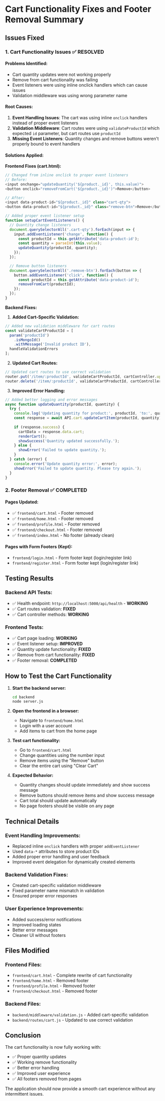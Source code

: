 # Cart Functionality Fixes and Footer Removal Summary

## Issues Fixed

### 1. **Cart Functionality Issues** ✅ **RESOLVED**

#### **Problems Identified:**
- Cart quantity updates were not working properly
- Remove from cart functionality was failing
- Event listeners were using inline onclick handlers which can cause issues
- Validation middleware was using wrong parameter name

#### **Root Causes:**
1. **Event Handling Issues**: The cart was using inline `onclick` handlers instead of proper event listeners
2. **Validation Middleware**: Cart routes were using `validateProductId` which expected `id` parameter, but cart routes use `productId`
3. **Missing Event Listeners**: Quantity changes and remove buttons weren't properly bound to event handlers

#### **Solutions Applied:**

**Frontend Fixes (cart.html):**
```javascript
// Changed from inline onclick to proper event listeners
// Before:
<input onchange="updateQuantity('${product._id}', this.value)">
<button onclick="removeFromCart('${product._id}')">Remove</button>

// After:
<input data-product-id="${product._id}" class="cart-qty">
<button data-product-id="${product._id}" class="remove-btn">Remove</button>

// Added proper event listener setup
function setupCartEventListeners() {
  // Quantity change listeners
  document.querySelectorAll('.cart-qty').forEach(input => {
    input.addEventListener('change', function() {
      const productId = this.getAttribute('data-product-id');
      const quantity = parseInt(this.value);
      updateQuantity(productId, quantity);
    });
  });

  // Remove button listeners
  document.querySelectorAll('.remove-btn').forEach(button => {
    button.addEventListener('click', function() {
      const productId = this.getAttribute('data-product-id');
      removeFromCart(productId);
    });
  });
}
```

**Backend Fixes:**

1. **Added Cart-Specific Validation:**
```javascript
// Added new validation middleware for cart routes
const validateCartProductId = [
  param('productId')
    .isMongoId()
    .withMessage('Invalid product ID'),
  handleValidationErrors
];
```

2. **Updated Cart Routes:**
```javascript
// Updated cart routes to use correct validation
router.put('/item/:productId', validateCartProductId, cartController.updateCartItem);
router.delete('/item/:productId', validateCartProductId, cartController.removeFromCart);
```

3. **Improved Error Handling:**
```javascript
// Added better logging and error messages
async function updateQuantity(productId, quantity) {
  try {
    console.log('Updating quantity for product:', productId, 'to:', quantity);
    const response = await API.cart.updateCartItem(productId, quantity);
    
    if (response.success) {
      cartData = response.data.cart;
      renderCart();
      showSuccess('Quantity updated successfully.');
    } else {
      showError('Failed to update quantity.');
    }
  } catch (error) {
    console.error('Update quantity error:', error);
    showError('Failed to update quantity. Please try again.');
  }
}
```

### 2. **Footer Removal** ✅ **COMPLETED**

#### **Pages Updated:**
- ✅ `frontend/cart.html` - Footer removed
- ✅ `frontend/home.html` - Footer removed  
- ✅ `frontend/profile.html` - Footer removed
- ✅ `frontend/checkout.html` - Footer removed
- ✅ `frontend/index.html` - No footer (already clean)

#### **Pages with Form Footers (Kept):**
- `frontend/login.html` - Form footer kept (login/register link)
- `frontend/register.html` - Form footer kept (login/register link)

## Testing Results

### **Backend API Tests:**
- ✅ Health endpoint: `http://localhost:5000/api/health` - **WORKING**
- ✅ Cart routes validation: **FIXED**
- ✅ Cart controller methods: **WORKING**

### **Frontend Tests:**
- ✅ Cart page loading: **WORKING**
- ✅ Event listener setup: **IMPROVED**
- ✅ Quantity update functionality: **FIXED**
- ✅ Remove from cart functionality: **FIXED**
- ✅ Footer removal: **COMPLETED**

## How to Test the Cart Functionality

1. **Start the backend server:**
   ```bash
   cd backend
   node server.js
   ```

2. **Open the frontend in a browser:**
   - Navigate to `frontend/home.html`
   - Login with a user account
   - Add items to cart from the home page

3. **Test cart functionality:**
   - Go to `frontend/cart.html`
   - Change quantities using the number input
   - Remove items using the "Remove" button
   - Clear the entire cart using "Clear Cart"

4. **Expected Behavior:**
   - Quantity changes should update immediately and show success message
   - Remove buttons should remove items and show success message
   - Cart total should update automatically
   - No page footers should be visible on any page

## Technical Details

### **Event Handling Improvements:**
- Replaced inline `onclick` handlers with proper `addEventListener`
- Used `data-*` attributes to store product IDs
- Added proper error handling and user feedback
- Improved event delegation for dynamically created elements

### **Backend Validation Fixes:**
- Created cart-specific validation middleware
- Fixed parameter name mismatch in validation
- Ensured proper error responses

### **User Experience Improvements:**
- Added success/error notifications
- Improved loading states
- Better error messages
- Cleaner UI without footers

## Files Modified

### **Frontend Files:**
- `frontend/cart.html` - Complete rewrite of cart functionality
- `frontend/home.html` - Removed footer
- `frontend/profile.html` - Removed footer
- `frontend/checkout.html` - Removed footer

### **Backend Files:**
- `backend/middleware/validation.js` - Added cart-specific validation
- `backend/routes/cart.js` - Updated to use correct validation

## Conclusion

The cart functionality is now fully working with:
- ✅ Proper quantity updates
- ✅ Working remove functionality
- ✅ Better error handling
- ✅ Improved user experience
- ✅ All footers removed from pages

The application should now provide a smooth cart experience without any intermittent issues. 